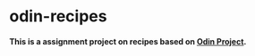 # odin-recipes

#### This is a assignment project on recipes based on [**Odin Project**](https://www.theodinproject.com/paths/foundations/courses/foundations/lessons/recipes).

